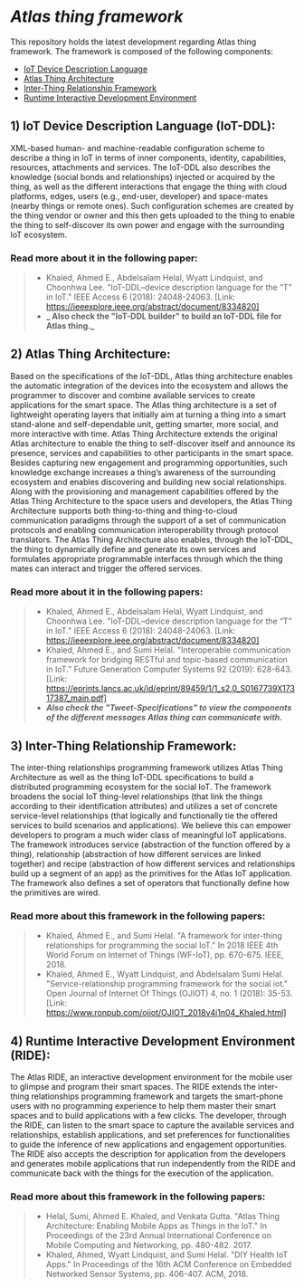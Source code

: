 # **_Atlas thing framework_**
This repository holds the latest development regarding Atlas thing framework. The framework is composed of the following components:
- [IoT Device Description Language](https://github.com/AEEldin/Atlas-thing-framework#1-iot-device-description-language-iot-ddl)
- [Atlas Thing Architecture](https://github.com/AEEldin/Atlas-thing-framework#2-atlas-thing-architecture)
- [Inter-Thing Relationship Framework](https://github.com/AEEldin/Atlas-thing-framework#3-inter-thing-relationship-framework)
- [Runtime Interactive Development Environment](https://github.com/AEEldin/Atlas-thing-framework#4-runtime-interactive-development-environment-ride)


## 1) IoT Device Description Language (IoT-DDL): 
XML-based human- and machine-readable configuration scheme to describe a thing in IoT in terms of inner components, identity, capabilities, resources, attachments and services. The IoT-DDL also describes the knowledge (social bonds and relationships) injected or acquired by the thing, as well as the different interactions that engage the thing with cloud platforms, edges, users (e.g., end-user, developer) and space-mates (nearby things or remote ones). Such configuration schemes are created by the thing vendor or owner and this then gets uploaded to the thing to enable the thing to self-discover its own power and engage with the surrounding IoT ecosystem. 

### Read more about it in the following paper:
> - Khaled, Ahmed E., Abdelsalam Helal, Wyatt Lindquist, and Choonhwa Lee. "IoT-DDL–device description language for the “T” in IoT." IEEE Access 6 (2018): 24048-24063. [Link: https://ieeexplore.ieee.org/abstract/document/8334820]
> - **_ Also check the "IoT-DDL builder" to build an IoT-DDL file for Atlas thing._**


## 2) Atlas Thing Architecture: 
Based on the specifications of the IoT-DDL, Atlas thing architecture enables the automatic integration of the devices into the ecosystem and allows the programmer to discover and combine available services to create applications for the smart space. The Atlas thing architecture is a set of lightweight operating layers that initially aim at turning a thing into a smart stand-alone and self-dependable unit, getting smarter, more social, and more interactive with time. Atlas Thing Architecture extends the original Atlas architecture to enable the thing to self-discover itself and announce its presence, services and capabilities to other participants in the smart space. Besides capturing new engagement and programming opportunities, such knowledge exchange increases a thing’s awareness of the surrounding ecosystem and enables discovering and building new social relationships. Along with the provisioning and management capabilities offered by the Atlas Thing Architecture to the space users and developers, the Atlas Thing Architecture supports both thing-to-thing and thing-to-cloud communication paradigms through the support of a set of communication protocols and enabling communication interoperability through protocol translators. The Atlas Thing Architecture also enables, through the IoT-DDL, the thing to dynamically define and generate its own services and formulates appropriate programmable interfaces through which the thing mates can interact and trigger the offered services.

### Read more about it in the following papers:
> - Khaled, Ahmed E., Abdelsalam Helal, Wyatt Lindquist, and Choonhwa Lee. "IoT-DDL–device description language for the “T” in IoT." IEEE Access 6 (2018): 24048-24063. [Link: https://ieeexplore.ieee.org/abstract/document/8334820]
> - Khaled, Ahmed E., and Sumi Helal. "Interoperable communication framework for bridging RESTful and topic-based communication in IoT." Future Generation Computer Systems 92 (2019): 628-643. [Link: https://eprints.lancs.ac.uk/id/eprint/89459/1/1_s2.0_S0167739X17317387_main.pdf]
> - **_Also check the "Tweet-Specifications" to view the components of the different messages Atlas thing can communicate with._**


## 3) Inter-Thing Relationship Framework:
The inter-thing relationships programming framework utilizes  Atlas Thing Architecture as well as the thing IoT-DDL specifications to build a distributed programming ecosystem for the social IoT. The framework broadens the social IoT thing-level relationships (that link the things according to their identification attributes) and utilizes a set of concrete service-level relationships (that logically and functionally tie the offered services to build scenarios and applications). We believe this can empower developers to program a much wider class of meaningful IoT applications. The framework introduces service (abstraction of the function offered by a thing), relationship (abstraction of how different services are linked together) and recipe (abstraction of how different services and relationships build up a segment of an app) as the primitives for the Atlas IoT application. The framework also defines a set of operators that functionally define how the primitives are wired. 

### Read more about this framework in the following papers:
> - Khaled, Ahmed E., and Sumi Helal. "A framework for inter-thing relationships for programming the social IoT." In 2018 IEEE 4th World Forum on Internet of Things (WF-IoT), pp. 670-675. IEEE, 2018.
> - Khaled, Ahmed E., Wyatt Lindquist, and Abdelsalam Sumi Helal. "Service-relationship programming framework for the social iot." Open Journal of Internet Of Things (OJIOT) 4, no. 1 (2018): 35-53. [Link: https://www.ronpub.com/ojiot/OJIOT_2018v4i1n04_Khaled.html]


## 4) Runtime Interactive Development Environment (RIDE):
The Atlas RIDE, an interactive development environment for the mobile user to glimpse and program their smart spaces. The RIDE extends the inter-thing relationships programming framework and targets the smart-phone users with no programming experience to help them master their smart spaces and to build applications with a few clicks. The developer, through the RIDE, can listen to the smart space to capture the available services and relationships, establish applications, and set preferences for functionalities to guide the inference of new applications and engagement opportunities. The RIDE also accepts the description for application from the developers and generates mobile applications that run independently from the RIDE and communicate back with the things for the execution of the application. 

### Read more about this framework in the following papers:
> - Helal, Sumi, Ahmed E. Khaled, and Venkata Gutta. "Atlas Thing Architecture: Enabling Mobile Apps as Things in the IoT." In Proceedings of the 23rd Annual International Conference on Mobile Computing and Networking, pp. 480-482. 2017.
> - Khaled, Ahmed, Wyatt Lindquist, and Sumi Helal. "DIY Health IoT Apps." In Proceedings of the 16th ACM Conference on Embedded Networked Sensor Systems, pp. 406-407. ACM, 2018.
